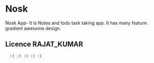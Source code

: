# Nosk
Nosk App-  It is Notes and todo task taking app. It has many feature . gradient awesome design.








##  Licence  RAJAT_KUMAR  ##
      :) :) :) :) :)
      
      
